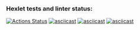 ### Hexlet tests and linter status:
[![Actions Status](https://github.com/koshun-code/frontend-project-lvl1/workflows/hexlet-check/badge.svg)](https://github.com/koshun-code/frontend-project-lvl1/actions)
[![asciicast](https://asciinema.org/a/vZsp7BrQK6vXBznJE1X8xhZWB.svg)](https://asciinema.org/a/vZsp7BrQK6vXBznJE1X8xhZWB)
[![asciicast](https://asciinema.org/a/mr3WSHL6obErWBpCNb9Uo1rxA.svg)](https://asciinema.org/a/mr3WSHL6obErWBpCNb9Uo1rxA)
[![asciicast](https://asciinema.org/a/5lajNgCn9nBme8CIlyLJbUHIo.svg)](https://asciinema.org/a/5lajNgCn9nBme8CIlyLJbUHIo)
